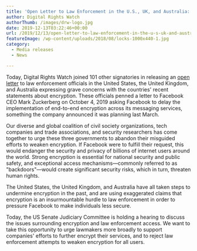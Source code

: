 ```yaml
---
title: 'Open Letter to Law Enforcement in the U.S., UK, and Australia: Weak Encryption Puts Billions of Internet Users at Risk'
author: Digital Rights Watch
authorThumb: /images/drw-logo.jpg
date: 2019-12-13T03:22:46+00:00
url: /2019/12/13/open-letter-to-law-enforcement-in-the-u-s-uk-and-australia-weak-encryption-puts-billions-of-internet-users-at-risk/
featureImage: /wp-content/uploads/2018/08/locks-1000x440-1.jpg
category:
  - Media releases
  - News

---
```

Today, Digital Rights Watch joined 101 other signatories in releasing an [open letter][1] to law enforcement officials in the United States, the United Kingdom, and Australia expressing grave concerns with the countries' recent statements about encryption. These officials penned a letter to Facebook CEO Mark Zuckerberg on October 4, 2019 asking Facebook to delay the implementation of end-to-end encryption across its messaging services, something the company announced it was planning last March.

Our diverse and global coalition of civil society organizations, tech companies and trade associations, and security researchers has come together to urge these three governments to abandon their misguided efforts to weaken encryption. If Facebook were to fulfill their request, this would endanger the security and privacy of billions of internet users around the world. Strong encryption is essential for national security and public safety, and exceptional access mechanisms—commonly referred to as "backdoors"—would create significant security risks, which in turn, threaten human rights.

The United States, the United Kingdom, and Australia have all taken steps to undermine encryption in the past, and are using exaggerated claims that encryption is an insurmountable hurdle to law enforcement in order to pressure Facebook to make individuals less secure.

Today, the US Senate Judiciary Committee is holding a hearing to discuss the issues surrounding encryption and law enforcement access. We want to take this opportunity to urge lawmakers more broadly to support companies' efforts to further encrypt their services, and to reject law enforcement attempts to weaken encryption for all users.

 [1]: https://newamericadotorg.s3.amazonaws.com/documents/Coalition_Response_Letter_-_Encryption_DOJ_event_and_letter_to_Facebook.pdf

